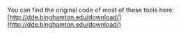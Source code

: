 
You can find the original code of most of these tools here:
[http://dde.binghamton.edu/download/](http://dde.binghamton.edu/download/)
